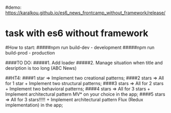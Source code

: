 #demo: https://karalkou.github.io/es6_news_frontcamp_without_framework/release/

# task with es6 without framework

#How to start:
#####npm run build-dev - development
#####npm run build-prod - production


####TO DO:
#####1. Add loader
#####2. Manage situation when title and desription is too long (ABC News)

##HT4:
####1 star => Implement two creational patterns;
####2 stars => All for 1 star + Implement two structural patterns; 
####3 stars => All for 2 stars + Implement two behavioral patterns; 
####4 stars => All for 3 stars + Implement architectural pattern MV* on your choice in the app;
####5 stars => All for 3 stars!!!!! + Implement architectural pattern Flux (Redux implementation) in the app; 
